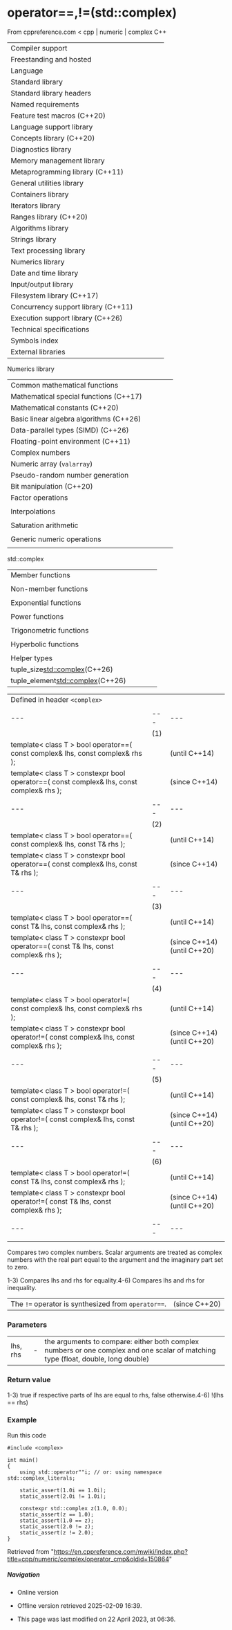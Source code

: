 # operator==,!=(std::complex)

From cppreference.com
< cpp‎ | numeric‎ | complex
C++

|  |  |  |  |  |
| --- | --- | --- | --- | --- |
| Compiler support | | | | |
| Freestanding and hosted | | | | |
| Language | | | | |
| Standard library | | | | |
| Standard library headers | | | | |
| Named requirements | | | | |
| Feature test macros (C++20) | | | | |
| Language support library | | | | |
| Concepts library (C++20) | | | | |
| Diagnostics library | | | | |
| Memory management library | | | | |
| Metaprogramming library (C++11) | | | | |
| General utilities library | | | | |
| Containers library | | | | |
| Iterators library | | | | |
| Ranges library (C++20) | | | | |
| Algorithms library | | | | |
| Strings library | | | | |
| Text processing library | | | | |
| Numerics library | | | | |
| Date and time library | | | | |
| Input/output library | | | | |
| Filesystem library (C++17) | | | | |
| Concurrency support library (C++11) | | | | |
| Execution support library (C++26) | | | | |
| Technical specifications | | | | |
| Symbols index | | | | |
| External libraries | | | | |

Numerics library

|  |  |  |  |  |
| --- | --- | --- | --- | --- |
| Common mathematical functions | | | | |
| Mathematical special functions (C++17) | | | | |
| Mathematical constants (C++20) | | | | |
| Basic linear algebra algorithms (C++26) | | | | |
| Data-parallel types (SIMD) (C++26) | | | | |
| Floating-point environment (C++11) | | | | |
| Complex numbers | | | | |
| Numeric array (`valarray`) | | | | |
| Pseudo-random number generation | | | | |
| Bit manipulation (C++20) | | | | |
| Factor operations | | | | |
| |  |  |  |  |  | | --- | --- | --- | --- | --- | | gcd(C++17) | | | | | | |  |  |  |  |  | | --- | --- | --- | --- | --- | | lcm(C++17) | | | | | |
| Interpolations | | | | |
| |  |  |  |  |  | | --- | --- | --- | --- | --- | | midpoint(C++20) | | | | | | |  |  |  |  |  | | --- | --- | --- | --- | --- | | lerp(C++20) | | | | | |
| Saturation arithmetic | | | | |
| |  |  |  |  |  | | --- | --- | --- | --- | --- | | add_sat(C++26) | | | | | | sub_sat(C++26) | | | | | | saturate_cast(C++26) | | | | | | |  |  |  |  |  | | --- | --- | --- | --- | --- | | mul_sat(C++26) | | | | | | div_sat(C++26) | | | | | |  | | | | | |
| Generic numeric operations | | | | |
| |  |  |  |  |  | | --- | --- | --- | --- | --- | | iota(C++11) | | | | | | ranges::iota(C++23) | | | | | | accumulate | | | | | | inner_product | | | | | | adjacent_difference | | | | | | partial_sum | | | | | | |  |  |  |  |  | | --- | --- | --- | --- | --- | | reduce(C++17) | | | | | | transform_reduce(C++17) | | | | | | inclusive_scan(C++17) | | | | | | exclusive_scan(C++17) | | | | | | transform_inclusive_scan(C++17) | | | | | | transform_exclusive_scan(C++17) | | | | | |

std::complex

|  |  |  |  |  |
| --- | --- | --- | --- | --- |
| Member functions | | | | |
| |  |  |  |  |  | | --- | --- | --- | --- | --- | | complex::complex | | | | | | complex::operator= | | | | | | complex::real | | | | | | complex::imag | | | | | | |  |  |  |  |  | | --- | --- | --- | --- | --- | | complex::operator+=complex::operator-=complex::operator\*=complex::operator/= | | | | | |
| Non-member functions | | | | |
| |  |  |  |  |  | | --- | --- | --- | --- | --- | | operator+operator- | | | | | | operator+operator-operator\*operator/ | | | | | | ****operator==operator!=****(until C++20) | | | | | | operator<<operator>> | | | | | | get(std::complex)(C++26) | | | | | | |  |  |  |  |  | | --- | --- | --- | --- | --- | | real | | | | | | imag | | | | | | abs | | | | | | arg | | | | | | norm | | | | | | conj | | | | | | proj(C++11) | | | | | | polar | | | | | | operator""ioperator""ifoperator""il(C++14)(C++14)(C++14) | | | | | |
| Exponential functions | | | | |
| |  |  |  |  |  |  |  |  |  |  |  |  |  |  |  |  |  |  | | --- | --- | --- | --- | --- | --- | --- | --- | --- | --- | --- | --- | --- | --- | --- | --- | --- | --- | | |  |  |  |  |  | | --- | --- | --- | --- | --- | | log | | | | | | |  |  |  |  |  | | --- | --- | --- | --- | --- | | log10 | | | | | | |  |  |  |  |  | | --- | --- | --- | --- | --- | | exp | | | | | | |
| Power functions | | | | |
| |  |  |  |  |  |  |  |  |  |  |  |  | | --- | --- | --- | --- | --- | --- | --- | --- | --- | --- | --- | --- | | |  |  |  |  |  | | --- | --- | --- | --- | --- | | pow | | | | | | |  |  |  |  |  | | --- | --- | --- | --- | --- | | sqrt | | | | | | |
| Trigonometric functions | | | | |
| |  |  |  |  |  |  |  |  |  |  |  |  |  |  |  |  |  |  |  |  |  |  |  |  |  |  |  |  |  |  |  |  | | --- | --- | --- | --- | --- | --- | --- | --- | --- | --- | --- | --- | --- | --- | --- | --- | --- | --- | --- | --- | --- | --- | --- | --- | --- | --- | --- | --- | --- | --- | --- | --- | | |  |  |  |  |  | | --- | --- | --- | --- | --- | | sin | | | | | | cos | | | | | | tan | | | | | | |  |  |  |  |  | | --- | --- | --- | --- | --- | | asin(C++11) | | | | | | acos(C++11) | | | | | | atan(C++11) | | | | | | |
| Hyperbolic functions | | | | |
| |  |  |  |  |  |  |  |  |  |  |  |  |  |  |  |  |  |  |  |  |  |  |  |  |  |  |  |  |  |  |  |  | | --- | --- | --- | --- | --- | --- | --- | --- | --- | --- | --- | --- | --- | --- | --- | --- | --- | --- | --- | --- | --- | --- | --- | --- | --- | --- | --- | --- | --- | --- | --- | --- | | |  |  |  |  |  | | --- | --- | --- | --- | --- | | sinh | | | | | | cosh | | | | | | tanh | | | | | | |  |  |  |  |  | | --- | --- | --- | --- | --- | | asinh(C++11) | | | | | | acosh(C++11) | | | | | | atanh(C++11) | | | | | | |
| Helper types | | | | |
| tuple_size<std::complex>(C++26) | | | | |
| tuple_element<std::complex>(C++26) | | | | |

|  |  |  |
| --- | --- | --- |
| Defined in header `<complex>` |  |  |
|  |  |  |
| --- | --- | --- |
|  | (1) |  |
| template< class T >  bool operator==( const complex<T>& lhs, const complex<T>& rhs ); |  | (until C++14) |
| template< class T >  constexpr bool operator==( const complex<T>& lhs, const complex<T>& rhs ); |  | (since C++14) |
|  |  |  |
| --- | --- | --- |
|  | (2) |  |
| template< class T >  bool operator==( const complex<T>& lhs, const T& rhs ); |  | (until C++14) |
| template< class T >  constexpr bool operator==( const complex<T>& lhs, const T& rhs ); |  | (since C++14) |
|  |  |  |
| --- | --- | --- |
|  | (3) |  |
| template< class T >  bool operator==( const T& lhs, const complex<T>& rhs ); |  | (until C++14) |
| template< class T >  constexpr bool operator==( const T& lhs, const complex<T>& rhs ); |  | (since C++14)  (until C++20) |
|  |  |  |
| --- | --- | --- |
|  | (4) |  |
| template< class T >  bool operator!=( const complex<T>& lhs, const complex<T>& rhs ); |  | (until C++14) |
| template< class T >  constexpr bool operator!=( const complex<T>& lhs, const complex<T>& rhs ); |  | (since C++14)  (until C++20) |
|  |  |  |
| --- | --- | --- |
|  | (5) |  |
| template< class T >  bool operator!=( const complex<T>& lhs, const T& rhs ); |  | (until C++14) |
| template< class T >  constexpr bool operator!=( const complex<T>& lhs, const T& rhs ); |  | (since C++14)  (until C++20) |
|  |  |  |
| --- | --- | --- |
|  | (6) |  |
| template< class T >  bool operator!=( const T& lhs, const complex<T>& rhs ); |  | (until C++14) |
| template< class T >  constexpr bool operator!=( const T& lhs, const complex<T>& rhs ); |  | (since C++14)  (until C++20) |
|  |  |  |
| --- | --- | --- |
|  |  |  |

Compares two complex numbers. Scalar arguments are treated as complex numbers with the real part equal to the argument and the imaginary part set to zero.

1-3) Compares lhs and rhs for equality.4-6) Compares lhs and rhs for inequality.

|  |  |
| --- | --- |
| The `!=` operator is synthesized from `operator==`. | (since C++20) |

### Parameters

|  |  |  |
| --- | --- | --- |
| lhs, rhs | - | the arguments to compare: either both complex numbers or one complex and one scalar of matching type (float, double, long double) |

### Return value

1-3) true if respective parts of lhs are equal to rhs, false otherwise.4-6) !(lhs == rhs)

### Example

Run this code

```
#include <complex>
 
int main()
{
    using std::operator""i; // or: using namespace std::complex_literals;
 
    static_assert(1.0i == 1.0i);
    static_assert(2.0i != 1.0i);
 
    constexpr std::complex z(1.0, 0.0);
    static_assert(z == 1.0);
    static_assert(1.0 == z);
    static_assert(2.0 != z);
    static_assert(z != 2.0);
}

```

Retrieved from "<https://en.cppreference.com/mwiki/index.php?title=cpp/numeric/complex/operator_cmp&oldid=150864>"

##### Navigation

- Online version
- Offline version retrieved 2025-02-09 16:39.

- This page was last modified on 22 April 2023, at 06:36.